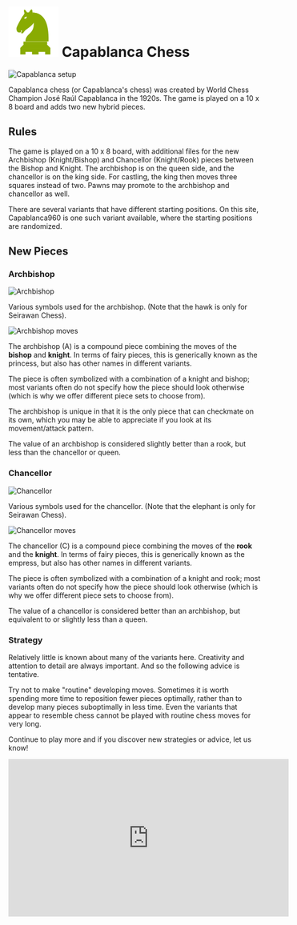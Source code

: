 # ![capablanca](https://github.com/gbtami/pychess-variants/blob/master/static/icons/capablanca.svg) Capablanca Chess

![Capablanca setup](https://github.com/gbtami/pychess-variants/blob/master/static/images/CVariantsGuide/Capablanca.png)

Capablanca chess (or Capablanca's chess) was created by World Chess Champion José Raúl Capablanca in the 1920s. The game is played on a 10 x 8 board and adds two new hybrid pieces.

## Rules

The game is played on a 10 x 8 board, with additional files for the new Archbishop (Knight/Bishop) and Chancellor (Knight/Rook) pieces between the Bishop and Knight. The archbishop is on the queen side, and the chancellor is on the king side. For castling, the king then moves three squares instead of two. Pawns may promote to the archbishop and chancellor as well.

There are several variants that have different starting positions. On this site, Capablanca960 is one such variant available, where the  starting positions are randomized.

## New Pieces

### Archbishop

![Archbishop](https://github.com/gbtami/pychess-variants/blob/master/static/images/CVariantsGuide/Princesses.png)

Various symbols used for the archbishop. (Note that the hawk is only for Seirawan Chess).

![Archbishop moves](https://github.com/gbtami/pychess-variants/blob/master/static/images/CVariantsGuide/Archbishop.png)

The archbishop (A) is a compound piece combining the moves of the **bishop** and **knight**. In terms of fairy pieces, this is generically known as the princess, but also has other names in different variants.

The piece is often symbolized with a combination of a knight and bishop; most variants often do not specify how the piece should look otherwise (which is why we offer different piece sets to choose from).

The archbishop is unique in that it is the only piece that can checkmate on its own, which you may be able to appreciate if you look at its movement/attack pattern.

The value of an archbishop is considered slightly better than a rook, but less than the chancellor or queen.

### Chancellor

![Chancellor](https://github.com/gbtami/pychess-variants/blob/master/static/images/CVariantsGuide/Empresses.png)

Various symbols used for the chancellor. (Note that the elephant is only for Seirawan Chess).

![Chancellor moves](https://github.com/gbtami/pychess-variants/blob/master/static/images/CVariantsGuide/Chancellor.png)

The chancellor (C) is a compound piece combining the moves of the **rook** and the **knight**. In terms of fairy pieces, this is generically known as the empress, but also has other names in different variants. 

The piece is often symbolized with a combination of a knight and rook; most variants often do not specify how the piece should look otherwise (which is why we offer different piece sets to choose from).

The value of a chancellor is considered better than an archbishop, but equivalent to or slightly less than a queen.

### Strategy

Relatively little is known about many of the variants here. Creativity and attention to detail are always important. And so the following advice is tentative. 

Try not to make "routine" developing moves. Sometimes it is worth spending more time to reposition fewer pieces optimally, rather than to develop many pieces suboptimally in less time. Even the variants that appear to resemble chess cannot be played with routine chess moves for very long.

Continue to play more and if you discover new strategies or advice, let us know!

<iframe width="560" height="315" src="https://www.youtube.com/embed/HNYWioiltH0" frameborder="0" allowfullscreen></iframe>
